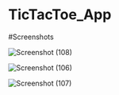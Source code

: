 # TicTacToe_App

#Screenshots 

![Screenshot (108)](https://github.com/rohansunarya/TicTacToe_App/assets/144041284/f93ef742-c888-4f93-a1d8-8f7d63b7adc1)

![Screenshot (106)](https://github.com/rohansunarya/TicTacToe_App/assets/144041284/07d21aca-1eaa-4182-8707-f2795f1ab9ef)

![Screenshot (107)](https://github.com/rohansunarya/TicTacToe_App/assets/144041284/954a6aa1-f54b-4529-9621-264b650de298)
